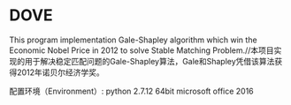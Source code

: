 # DOVE
This program implementation Gale-Shapley algorithm which win the Economic Nobel Price in 2012 to solve Stable Matching Problem.//本项目实现的用于解决稳定匹配问题的Gale-Shapley算法，Gale和Shapley凭借该算法获得2012年诺贝尔经济学奖。

配置环境（Environment）:
python 2.7.12 64bit
microsoft office 2016
